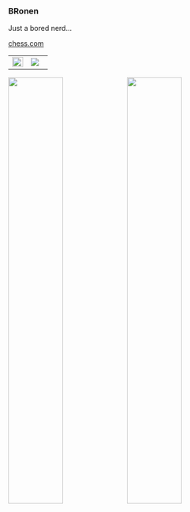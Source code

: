 
### BRonen

Just a bored nerd...

[chess.com](https://www.chess.com/member/BRonen_NaN)

<table>
  <tr>
    <td width="45%"><img width="100%" src="https://github-readme-stats.vercel.app/api/top-langs/?username=BRonen&layout=compact&hide=html,css" /></td>
    <td width="50%"><img src="https://github-readme-stats.vercel.app/api?username=BRonen"/></td>
  </tr>
</table>

[<img width="47%" src="https://github-readme-stats.vercel.app/api/pin/?username=BRonen&repo=bronen.github.io"/>](https://github.com/BRonen/bronen.github.io)
[<img width="47%" src="https://github-readme-stats.vercel.app/api/pin/?username=BRonen&repo=Playground"/>](https://github.com/BRonen/Playground)
